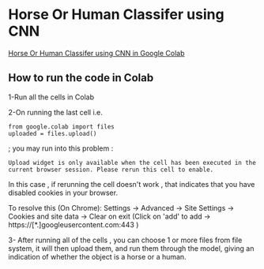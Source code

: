 # Horse Or Human Classifer using CNN

[Horse Or Human Classifer using CNN in Google Colab](https://colab.research.google.com/github/swetabehera04/Horse_Human_Classifer_using_CNN/blob/master/Horse_Human_Classifier_using_CNN.ipynb)

## How to run the code in Colab

1-Run all the cells in Colab

2-On running the last cell i.e. 
```
from google.colab import files
uploaded = files.upload()
```
; you may run into this problem :

```
Upload widget is only available when the cell has been executed in the current browser session. Please rerun this cell to enable.
```
In this case , if rerunning the cell  doesn't work , that indicates that you have disabled cookies in your browser.

To resolve this (On Chrome):
 Settings -> Advanced -> Site Settings -> Cookies and site data -> Clear on exit (Click on 'add' to add -> https://[*.]googleusercontent.com:443 )  
 
 3- After running all of the cells , you can choose 1 or more files from file system, it will then upload them, and run them through the model, giving an indication of whether the object is a horse or a human.
 
 
